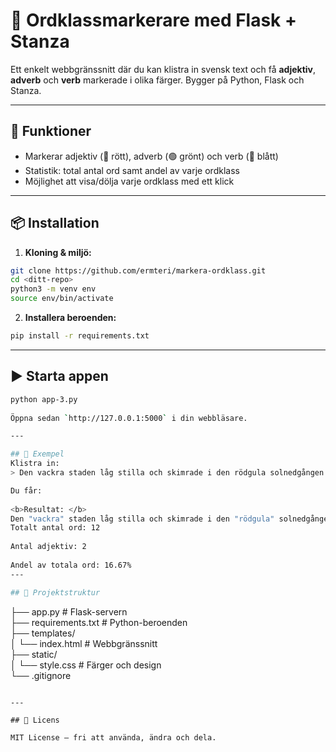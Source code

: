# 🧠 Ordklassmarkerare med Flask + Stanza

Ett enkelt webbgränssnitt där du kan klistra in svensk text och få **adjektiv**, **adverb** och **verb** markerade i olika färger. Bygger på Python, Flask och Stanza.

---

## 🚀 Funktioner

- Markerar adjektiv (🔴 rött), adverb (🟢 grönt) och verb (🔵 blått)
- Statistik: total antal ord samt andel av varje ordklass
- Möjlighet att visa/dölja varje ordklass med ett klick

---

## 📦 Installation

1. **Kloning & miljö:**

```bash
git clone https://github.com/ermteri/markera-ordklass.git
cd <ditt-repo>
python3 -m venv env
source env/bin/activate
```

2. **Installera beroenden:**

```bash
pip install -r requirements.txt
```

---

## ▶️ Starta appen

```bash
python app-3.py
 
Öppna sedan `http://127.0.0.1:5000` i din webbläsare.

---

## 📝 Exempel
Klistra in:  
> Den vackra staden låg stilla och skimrade i den rödgula solnedgången.  

Du får:
  
<b>Resultat: </b>
Den "vackra" staden låg stilla och skimrade i den "rödgula" solnedgången.  
Totalt antal ord: 12  
  
Antal adjektiv: 2  
  
Andel av totala ord: 16.67%  
---

## 🧾 Projektstruktur

```  
├── app.py                 # Flask-servern  
├── requirements.txt       # Python-beroenden  
├── templates/  
│   └── index.html         # Webbgränssnitt  
├── static/  
│   └── style.css          # Färger och design  
└── .gitignore  
  
```

---

## 📖 Licens

MIT License – fri att använda, ändra och dela.
